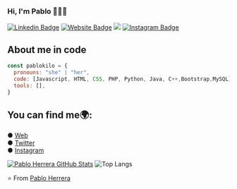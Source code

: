 ### Hi, I'm Pablo 👨🏻‍💻
[![Linkedin Badge](https://img.shields.io/badge/-Pablo-blue?style=flat&logo=Linkedin&logoColor=white&link=https://www.linkedin.com/in/pablo-herrera-valero-90a110292/)](https://www.linkedin.com/in/pablo-herrera-valero-90a110292/)
[![Website Badge](https://img.shields.io/badge/-pablokilo.com-FF0000?style=flat&logo=Google-Chrome&logoColor=white&link=https://pablokilo.com)](https://pablokilo.com)
<a href="https://twitter.com/pablokiloyt"><img src= "https://img.shields.io/twitter/url/https/twitter.com/cloudposse.svg?style=social&label=Follow%20%40PablokiloYT" /></a>
[![Instagram Badge](https://img.shields.io/badge/-@pablokilo-purple?style=flat&logo=instagram&logoColor=white&link=https://instagram.com/pablokilo/)](https://instagram.com/pablokilo)
## About me in code

```javascript
const pablokilo = {
  pronouns: "she" | "her",
  code: [Javascript, HTML, CSS, PHP, Python, Java, C++,Bootstrap,MySQL],
  tools: [],
}
```
## You can find me🌍:
 ● [Web](www.pablokilo.com) <br>
 ● [Twitter](https://twitter.com/PablokiloYT) <br>
 ● [Instagram](https://www.instagram.com/pablokilo/)

 [![Pablo Herrera GitHub Stats](https://github-readme-stats.vercel.app/api?username=pablokilo&show_icons=true&count_private=true)](https://github.com/pablokilo)
![Top Langs](https://github-readme-stats.vercel.app/api/top-langs/?username=pablokilo&show_icons=true)

⭐️ From [Pablo Herrera](https://github.com/Pablokilo)
